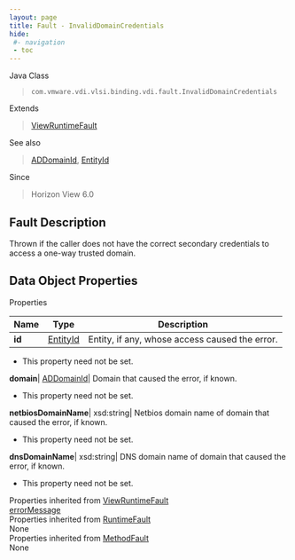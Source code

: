 ```yaml
---
layout: page
title: Fault - InvalidDomainCredentials
hide:
 #- navigation
 - toc
---
```






Java Class  
> `com.vmware.vdi.vlsi.binding.vdi.fault.InvalidDomainCredentials`

Extends  
> [ViewRuntimeFault](vdi.fault.ViewRuntimeFault.md)

See also  
> [ADDomainId](vdi.entity.ADDomainId.md), [EntityId](vdi.EntityId.md)

Since  
> Horizon View 6.0


## Fault Description 

Thrown if the caller does not have the correct secondary credentials to access a one-way trusted domain. 

## Data Object Properties

Properties

Name |  Type |  Description   
---|---|---  
**id**| [EntityId](vdi.EntityId.md)|  Entity, if any, whose access caused the error.   


 * This property need not be set.

  
**domain**| [ADDomainId](vdi.entity.ADDomainId.md)|  Domain that caused the error, if known.   


 * This property need not be set.

  
**netbiosDomainName**|  xsd:string|  Netbios domain name of domain that caused the error, if known.   


 * This property need not be set.

  
**dnsDomainName**|  xsd:string|  DNS domain name of domain that caused the error, if known.   


 * This property need not be set.

  
Properties inherited from [ViewRuntimeFault](vdi.fault.ViewRuntimeFault.md)  
[errorMessage](vdi.fault.ViewRuntimeFault.md#errorMessage)  
Properties inherited from [RuntimeFault](vmodl.RuntimeFault.md)  
None  
Properties inherited from [MethodFault](vmodl.MethodFault.md)  
None  
  

  
